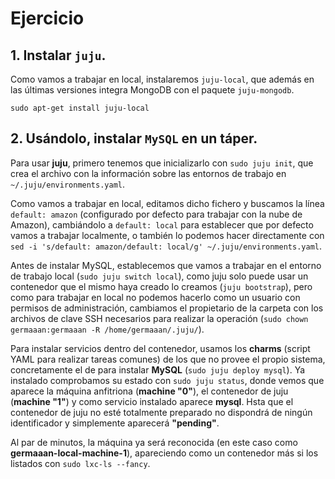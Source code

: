 # Ejercicio
## 1. Instalar `juju`.

Como vamos a trabajar en local, instalaremos `juju-local`, que además en las últimas versiones integra MongoDB con el paquete `juju-mongodb`.

```
sudo apt-get install juju-local
```

## 2. Usándolo, instalar `MySQL` en un táper.

Para usar **juju**, primero tenemos que inicializarlo con `sudo juju init`, que crea el archivo con la información sobre las entornos de trabajo en `~/.juju/environments.yaml`.

Como vamos a trabajar en local, editamos dicho fichero y buscamos la línea `default: amazon` (configurado por defecto para trabajar con la nube de Amazon), cambiándolo a `default: local` para establecer que por defecto vamos a trabajar localmente, o también lo podemos hacer directamente con `sed -i 's/default: amazon/default: local/g' ~/.juju/environments.yaml`.

Antes de instalar MySQL, establecemos que vamos a trabajar en el entorno de trabajo local (`sudo juju switch local`), como juju solo puede usar un contenedor que el mismo haya creado lo creamos (`juju bootstrap`), pero como para trabajar en local no podemos hacerlo como un usuario con permisos de administración, cambiamos el propietario de la carpeta con los archivos de clave SSH necesarios para realizar la operación (`sudo chown germaaan:germaaan -R /home/germaaan/.juju/`).

Para instalar servicios dentro del contenedor, usamos los **charms** (script YAML para realizar tareas comunes) de los que no provee el propio sistema, concretamente el de para instalar **MySQL** (`sudo juju deploy mysql`). Ya instalado comprobamos su estado con `sudo juju status`, donde vemos que aparece la máquina anfitriona (**machine "0"**), el contenedor de juju (**machine "1"**) y como servicio instalado aparece **mysql**. Hsta que el contenedor de juju no esté totalmente preparado no dispondrá de ningún identificador y simplemente aparecerá **"pending"**.

Al par de minutos, la máquina ya será reconocida (en este caso como **germaaan-local-machine-1**), apareciendo como un contenedor más si los listados con `sudo lxc-ls --fancy`.
